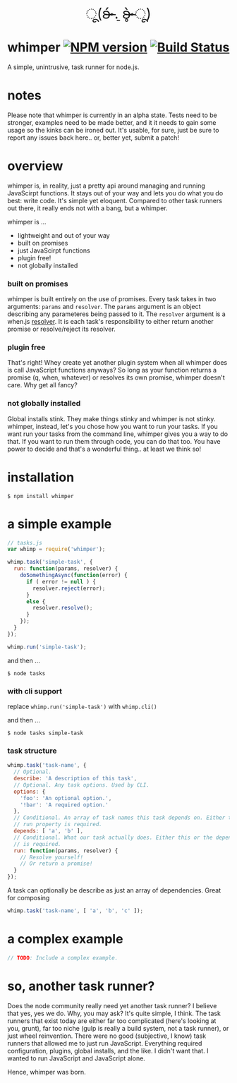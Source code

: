 <p align="center" style="font-size: 32px;">
  ू(ʚ̴̶̷́ .̠ ʚ̴̶̷̥̀ ू)
</p>

# whimper [![NPM version][npm-image]][npm-url] [![Build Status][travis-image]][travis-url]
A simple, unintrusive, task runner for node.js.

# notes
Please note that whimper is currently in an alpha state. Tests need to be stronger, examples need to be made better, and it
it needs to gain some usage so the kinks can be ironed out. It's usable, for sure, just be sure to report any issues back 
here.. or, better yet, submit a patch!

# overview
whimper is, in reality, just a pretty api around managing and running JavaScirpt functions. It stays out of your way and 
lets you do what you do best: write code. It's simple yet eloquent. Compared to other task runners out there, it really
ends not with a bang, but a whimper.

whimper is ...
- lightweight and out of your way
- built on promises
- just JavaScirpt functions
- plugin free!
- not globally installed

### built on promises
whimper is built entirely on the use of promises. Every task takes in two arguments: `params` and `resolver`. The `params`
argument is an object describing any parameteres being passed to it. The `resolver` argument is a when.js [resolver](https://github.com/cujojs/when/blob/master/docs/api.md#deferred). It is
each task's responsibility to either return another promise or resolve/reject its resolver.  

### plugin free
That's right! Whey create yet another plugin system when all whimper does is call JavaScript functions anyways? So long as 
your function returns a promise (q, when, whatever) or resolves its own promise, whimper doesn't care. Why get all fancy?

### not globally installed
Global installs stink. They make things stinky and whimper is not stinky. whimper, instead, let's you chose how you want to
run your tasks. If you want run your tasks from the command line, whimper gives you a way to do that. If you want to run 
them through code, you can do that too. You have power to decide and that's a wonderful thing.. at least we think so!

# installation
```
$ npm install whimper
```

# a simple example
```javascript
// tasks.js
var whimp = require('whimper');

whimp.task('simple-task', {
  run: function(params, resolver) {
    doSomethingAsync(function(error) {
      if ( error != null ) {
        resolver.reject(error);
      }
      else {
        resolver.resolve();
      }
    });
  }
});

whimp.run('simple-task');
```

and then ...
```
$ node tasks
```

### with cli support
replace `whimp.run('simple-task')` with `whimp.cli()`

and then ...
```
$ node tasks simple-task
```

### task structure
```javascript
whimp.task('task-name', {
  // Optional.
  describe: 'A description of this task',
  // Optional. Any task options. Used by CLI.
  options: {
    'foo': 'An optional option.',
    '!bar': 'A required option.'
  }, 
  // Conditional. An array of task names this task depends on. Either this or the 
  // run property is required.
  depends: [ 'a', 'b' ],
  // Conditional. What our task actually does. Either this or the depends property 
  // is required.
  run: function(params, resolver) {
    // Resolve yourself!
    // Or return a promise!
  }
});
```

A task can optionally be describe as just an array of dependencies. Great for composing
```javascript
whimp.task('task-name', [ 'a', 'b', 'c' ]);
```

# a complex example
```javascript
// TODO: Include a complex example.
```

# so, another task runner?
Does the node community really need yet another task runner? I believe that yes, yes we do. 
Why, you may ask? It's quite simple, I think. The task runners that exist today are either far too complicated (here's looking
at you, grunt), far too niche (gulp is really a build system, not a task runner), or just wheel reinvention. There were no
good (subjective, I know) task runners that allowed me to just run JavaScript. Everything required configuration, plugins,
global installs, and the like. I didn't want that. I wanted to run JavaScript and JavaScript alone. 

Hence, whimper was born.

[travis-url]: https://travis-ci.org/jaylach/whimper
[travis-image]: https://travis-ci.org/jaylach/whimper.png?branch=master
[npm-url]: https://npmjs.org/package/whimper
[npm-image]: https://badge.fury.io/js/whimper.png
